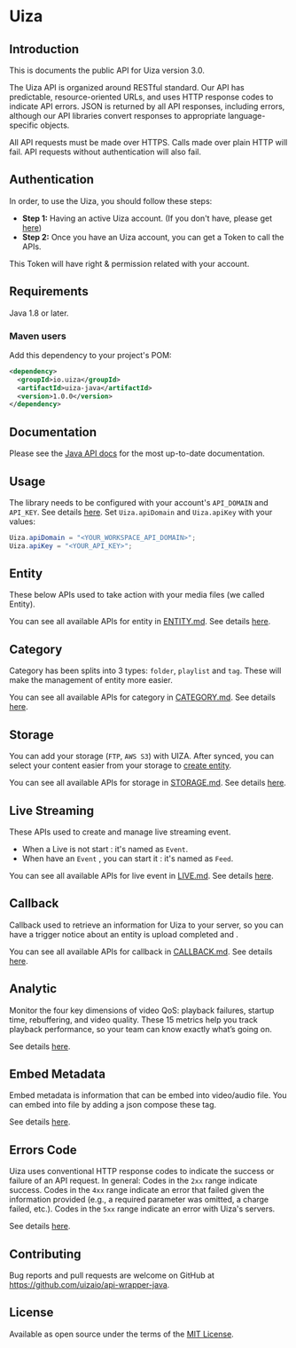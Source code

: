 # Uiza

## Introduction
This is documents the public API for Uiza version 3.0.

The Uiza API is organized around RESTful standard.
Our API has predictable, resource-oriented URLs, and uses HTTP response codes to indicate API errors.
JSON is returned by all API responses, including errors, although our API libraries convert responses to appropriate language-specific objects.

All API requests must be made over HTTPS. Calls made over plain HTTP will fail. API requests without authentication will also fail.

## Authentication
In order, to use the Uiza, you should follow these steps:

* **Step 1:** Having an active Uiza account. (If you don't have, please get [here](https://id.uiza.io/))
* **Step 2:** Once you have an Uiza account, you can get a Token to call the APIs.

This Token will have right & permission related with your account.

## Requirements

Java 1.8 or later.

### Maven users

Add this dependency to your project's POM:

```xml
<dependency>
  <groupId>io.uiza</groupId>
  <artifactId>uiza-java</artifactId>
  <version>1.0.0</version>
</dependency>
```

## Documentation

Please see the [Java API docs](https://docs.uiza.io/) for the most up-to-date documentation.

## Usage
The library needs to be configured with your account's `API_DOMAIN` and `API_KEY`.
See details [here](https://docs.uiza.io/#authentication).
Set `Uiza.apiDomain` and `Uiza.apiKey` with your values:

```java
Uiza.apiDomain = "<YOUR_WORKSPACE_API_DOMAIN>";
Uiza.apiKey = "<YOUR_API_KEY>";
```

## Entity
These below APIs used to take action with your media files (we called Entity).

You can see all available APIs for entity in [ENTITY.md](https://github.com/uizaio/api-wrapper-java/blob/develop/doc/ENTITY.md).
See details [here](https://docs.uiza.io/#video).

## Category
Category has been splits into 3 types: `folder`, `playlist` and `tag`. These will make the management of entity more easier.

You can see all available APIs for category in [CATEGORY.md](https://github.com/uizaio/api-wrapper-java/blob/develop/doc/CATEGORY.md).
See details [here](https://docs.uiza.io/#category).

## Storage
You can add your storage (`FTP`, `AWS S3`) with UIZA.
After synced, you can select your content easier from your storage to [create entity](https://docs.uiza.io/#create-entity).

You can see all available APIs for storage in [STORAGE.md](https://github.com/uizaio/api-wrapper-java/blob/develop/doc/STORAGE.md).
See details [here](https://docs.uiza.io/#storage).

## Live Streaming
These APIs used to create and manage live streaming event.
* When a Live is not start : it's named as `Event`.
* When have an `Event` , you can start it : it's named as `Feed`.

You can see all available APIs for live event in [LIVE.md](https://github.com/uizaio/api-wrapper-java/blob/develop/doc/LIVE.md).
See details [here](https://docs.uiza.io/#live-streaming).

## Callback
Callback used to retrieve an information for Uiza to your server, so you can have a trigger notice about an entity is upload completed and .

You can see all available APIs for callback in [CALLBACK.md](https://github.com/uizaio/api-wrapper-java/blob/develop/doc/CALLBACK.md).
See details [here](https://docs.uiza.io/#callback).

## Analytic
Monitor the four key dimensions of video QoS: playback failures, startup time, rebuffering, and video quality.
These 15 metrics help you track playback performance, so your team can know exactly what’s going on.

See details [here](https://docs.uiza.io/#analytic).

## Embed Metadata
Embed metadata is information that can be embed into video/audio file. You can embed into file by adding a json compose these tag.

See details [here](https://docs.uiza.io/#embed-metadata).

## Errors Code
Uiza uses conventional HTTP response codes to indicate the success or failure of an API request.
In general: Codes in the `2xx` range indicate success.
Codes in the `4xx` range indicate an error that failed given the information provided (e.g., a required parameter was omitted, a charge failed, etc.).
Codes in the `5xx` range indicate an error with Uiza's servers.

See details [here](https://github.com/uizaio/api-wrapper-ruby/blob/develop/doc/ERRORS_CODE.md).

## Contributing

Bug reports and pull requests are welcome on GitHub at https://github.com/uizaio/api-wrapper-java.

## License

Available as open source under the terms of the [MIT License](https://opensource.org/licenses/MIT).
